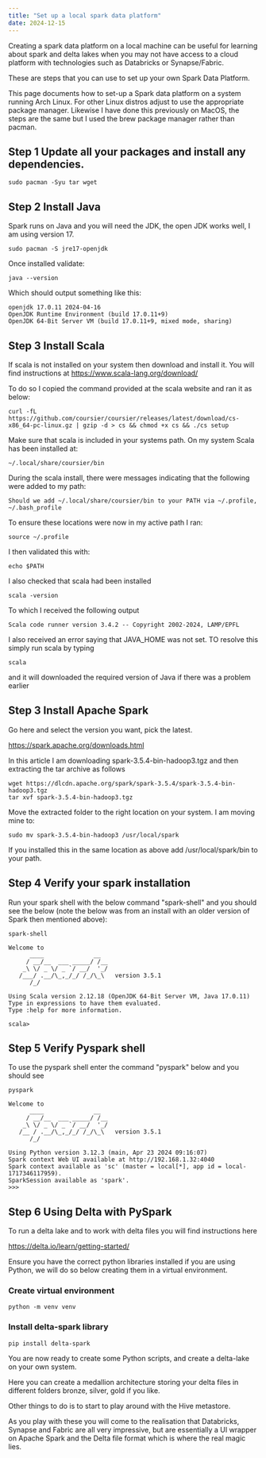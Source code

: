 ```yaml
---
title: "Set up a local spark data platform"
date: 2024-12-15
---
```


Creating a spark data platform on a local machine can be useful for learning about spark and delta lakes when you may not have access to a cloud platform with technologies such as Databricks or Synapse/Fabric.

These are steps that you can use to set up your own Spark Data Platform.

This page documents how to set-up a Spark data platform on a system running Arch Linux. For other Linux distros adjust to use the appropriate package manager. Likewise I have done this previously on MacOS, the steps are the same but I used the brew package manager rather than pacman.

## Step 1 Update all your packages and install any dependencies.

``` shell
sudo pacman -Syu tar wget
```

## Step 2 Install Java

Spark runs on Java and you will need the JDK, the open JDK works well, I am using version 17.

``` shell
sudo pacman -S jre17-openjdk
```

Once installed validate:

``` shell
java --version
```

Which should output something like this:

``` shell
openjdk 17.0.11 2024-04-16 
OpenJDK Runtime Environment (build 17.0.11+9) 
OpenJDK 64-Bit Server VM (build 17.0.11+9, mixed mode, sharing)
```

## Step 3 Install Scala

If scala is not installed on your system then download and install it. You will find instructions at https://www.scala-lang.org/download/

To do so I copied the command provided at the scala website and ran it as below:

``` shell
curl -fL https://github.com/coursier/coursier/releases/latest/download/cs-x86_64-pc-linux.gz | gzip -d > cs && chmod +x cs && ./cs setup
```

Make sure that scala is included in your systems path. On my system Scala has been installed at: 

``` shell
~/.local/share/coursier/bin
```

During the scala install, there were messages indicating that the following were added to my path:

``` shell
Should we add ~/.local/share/coursier/bin to your PATH via ~/.profile, ~/.bash_profile
```

To ensure these locations were now in my active path I ran:

``` shell
source ~/.profile
```

I then validated this with: 

``` shell
echo $PATH
```

I also checked that scala had been installed

``` shell
scala -version
```

To which I received the following output

``` shell
Scala code runner version 3.4.2 -- Copyright 2002-2024, LAMP/EPFL
```

I also received an error saying that JAVA_HOME was not set. TO resolve this simply run scala by typing 

``` shell
scala 
```

and it will downloaded the required version of Java if there was a problem earlier

## Step 3 Install Apache Spark

Go here and select the version you want, pick the latest.

https://spark.apache.org/downloads.html

In this article I am downloading spark-3.5.4-bin-hadoop3.tgz and then extracting the tar archive as follows

``` shell
wget https://dlcdn.apache.org/spark/spark-3.5.4/spark-3.5.4-bin-hadoop3.tgz
tar xvf spark-3.5.4-bin-hadoop3.tgz
```

Move the extracted folder to the right location on your system. I am moving mine to:

``` shell
sudo mv spark-3.5.4-bin-hadoop3 /usr/local/spark
```

If you installed this in the same location as above add /usr/local/spark/bin to your path.

## Step 4 Verify your spark installation

Run your spark shell with the below command "spark-shell" and you should see the below (note the below was from an install with an older version of Spark then mentioned above):

``` shell
spark-shell

Welcome to
      ____              __
     / __/__  ___ _____/ /__
    _\ \/ _ \/ _ `/ __/  '_/
   /___/ .__/\_,_/_/ /_/\_\   version 3.5.1
      /_/
         
Using Scala version 2.12.18 (OpenJDK 64-Bit Server VM, Java 17.0.11)
Type in expressions to have them evaluated.
Type :help for more information.

scala> 
```

## Step 5 Verify Pyspark shell

To use the pyspark shell enter the command "pyspark" below and you should see

``` shell
pyspark

Welcome to
      ____              __
     / __/__  ___ _____/ /__
    _\ \/ _ \/ _ `/ __/  '_/
   /__ / .__/\_,_/_/ /_/\_\   version 3.5.1
      /_/

Using Python version 3.12.3 (main, Apr 23 2024 09:16:07)
Spark context Web UI available at http://192.168.1.32:4040
Spark context available as 'sc' (master = local[*], app id = local-1717346117959).
SparkSession available as 'spark'.
>>> 
```

## Step 6 Using Delta with PySpark

To run a delta lake and to work with delta files you will find instructions here

https://delta.io/learn/getting-started/

Ensure you have the correct python libraries installed if you are using Python, we will do so below creating them in a virtual environment.

### Create virtual environment

``` shell
python -m venv venv
```

### Install delta-spark library

``` shell
pip install delta-spark
```

You are now ready to create some Python scripts, and create a delta-lake on your own system.

Here you can create a medallion architecture storing your delta files in different folders bronze, silver, gold if you like.

Other things to do is to start to play around with the Hive metastore.

As you play with these you will come to the realisation that Databricks, Synapse and Fabric are all very impressive, but are essentially a UI wrapper on Apache Spark and the Delta file format which is where the real magic lies.
